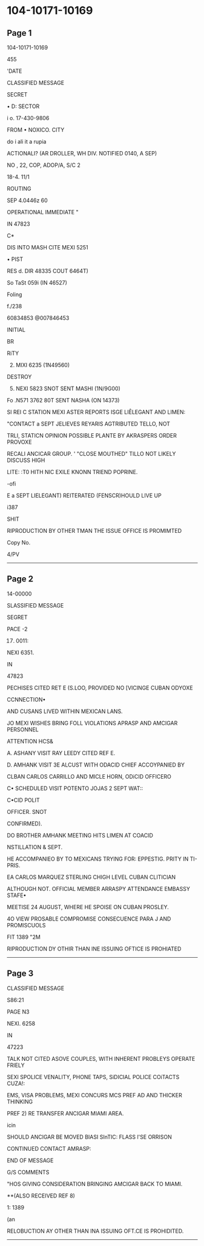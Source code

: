 # 104-10171-10169

## Page 1

104-10171-10169

455

'DATE

CLASSIFIED MESSAGE

SECRET

• D: SECTOR

i o. 17-430-9806

FROM • NOXICO. CITY

do i ali it a rupia

ACTIONALI? (AR DROLLER, WH DIV. NOTIFIED 0140, A SEP)

NO , 22, COP, ADOP/A, S/C 2

18-4. 11/1

ROUTING

SEP 4.0446z 60

OPERATIONAL IMMEDIATE "

IN 47823

C*

DIS INTO MASH CITE MEXI 5251

• PIST

RES d. DIR 48335 COUT 6464T)

So TaSt 059i (IN 46527)

Foling

f./238

60834853 @007846453

INITIAL

BR

RiTY

2. MIXI 6235 (1N49560)

DESTROY

5. NEXI 5823 SNOT SENT MASHI (1N/9G00)

Fo .N571 3762 80T SENT NASHA (ON 14373)

SI REI C STATION MEXI ASTER REPORTS ISGE LIÊLEGANT AND LIMEN:

"CONTACT a SEPT JELIEVES REYARIS AGTRIBUTED TELLO, NOT

TRLI, STATICN OPINION POSSIBLE PLANTE BY AKRASPERS ORDER PROVOXE

RECALI ANCICAR GROUP. ' "CLOSE MOUTHED" TILLO NOT LIKELY DISCUSS HIGH

LITE: :T0 HITH NIC EXILE KNONN TRIEND POPRINE.

-ofi

E a SEPT LIELEGANT) REITERATED (FENSCR)HOULD LIVE UP

i387

SHIT

RIPRODUCTION BY OTHER TMAN THE ISSUE OFFICE IS PROMIMTED

Copy No.

4/PV

---

## Page 2

14-00000

SLASSIFIED MESSAGE

SEGRET

PACE -2

17. 0011:

NEXI 6351.

IN

47823

PECHISES CITED RET E (S.LOO, PROVIDED NO [VICINGE CUBAN ODYOXE

CCNNECTION•

AND CUSANS LIVED WITHIN MEXICAN LANS.

JO MEXI WISHES BRING FOLL VIOLATIONS APRASP AND AMCIGAR PERSONNEL

ATTENTION HCS&

A. ASHANY VISIT RAY LEEDY CITED REF E.

D. AMHANK VISIT 3E ALCUST WITH ODACID CHIEF ACCOYPANIED BY

CLBAN CARLOS CARRILLO AND MICLE HORN, ODiCID OFFICERO

C• SCHEDULED VISIT POTENTO JOJAS 2 SEPT WAT::

C•CID POLIT

OFFICER. SNOT

CONFIRMED).

DO BROTHER AMHANK MEETING HITS LIMEN AT COACID

NSTILLATION & SEPT.

HE ACCOMPANIEO BY TO MEXICANS TRYING FOR: EPPESTIG. PRITY IN TI-PRIS.

EA CARLOS MARQUEZ STERLING CHIGH LEVEL CUBAN CLITICIAN

ALTHOUGH NOT. OFFICIAL MEMBER ARRASPY ATTENDANCE EMBASSY STAFE•

MEETISE 24 AUGUST, WHERE HE SPOISE ON CUBAN PROSLEY.

4O VIEW PROSABLE COMPROMISE CONSECUENCE PARA J AND PROMISCUOLS

FIT 1389 "2M

RIPRODUCTION DY OTHIR THAN INE ISSUING OFTICE IS PROHIATED

---

## Page 3

CLASSIFIED MESSAGE

S86:21

PAGE N3

NEXI. 6258

IN

47223

TALK NOT CITED ASOVE COUPLES, WITH INHERENT PROBLEYS OPERATE FRIELY

SEXI SPOLICE VENALITY, PHONE TAPS, SiDICIAL POLICE COiTACTS CUZA!:

EMS, VISA PROBLEMS, MEXI CONCURS MCS PREF AD AND THICKER THINKING

PREF 2) RE TRANSFER ANCIGAR MIAMI AREA.

icin

SHOULD ANCIGAR BE MOVED BIASI SInTIC: FLASS l'SE ORRISON

CONTINUED CONTACT AMRASP:

END OF MESSAGE

G/S COMMENTS

"HOS GIVING CONSIDERATION BRINGING AMCIGAR BACK TO MIAMI.

**(ALSO RECEIVED REF 8)

1: 1389

(an

RELOBUCTION AY OTHER THAN INA ISSUING OFT.CE IS PROHIDITED.

---

